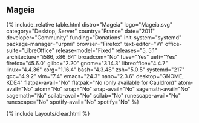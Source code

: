 ## Mageia
{% include_relative table.html distro="Mageia" logo="Mageia.svg" category="Desktop, Server" country="France" date="2011" developer="Community" funding="Donations" init-system="systemd" package-manager="urpmi" browser="Firefox" text-editor="Vi" office-suite="LibreOffice" release-model="Fixed" releases="5, 5.1" architecture="i586, x86_64" broadcom="No" fuse="Yes" uefi="Yes" firefox="45.6.0" glibc="2.20" gnome="3.14.3" libreoffice="4.4.7" linux="4.4.36" xorg="1.16.4" bash="4.3.48" zsh="5.0.5" systemd="217" gcc="4.9.2" vim="7.4" emacs="24.3" nano="2.3.6" desktop="GNOME, KDE4" flatpak-avail="No" flatpak="No (only available for Cauldron)" atom-avail="No" atom="No" snap="No" snap-avail="No" sagemath-avail="No" sagemath="No" scilab-avail="No" scilab="No" runescape-avail="No" runescape="No" spotify-avail="No" spotify="No" %}

{% include Layouts/clear.html %}
